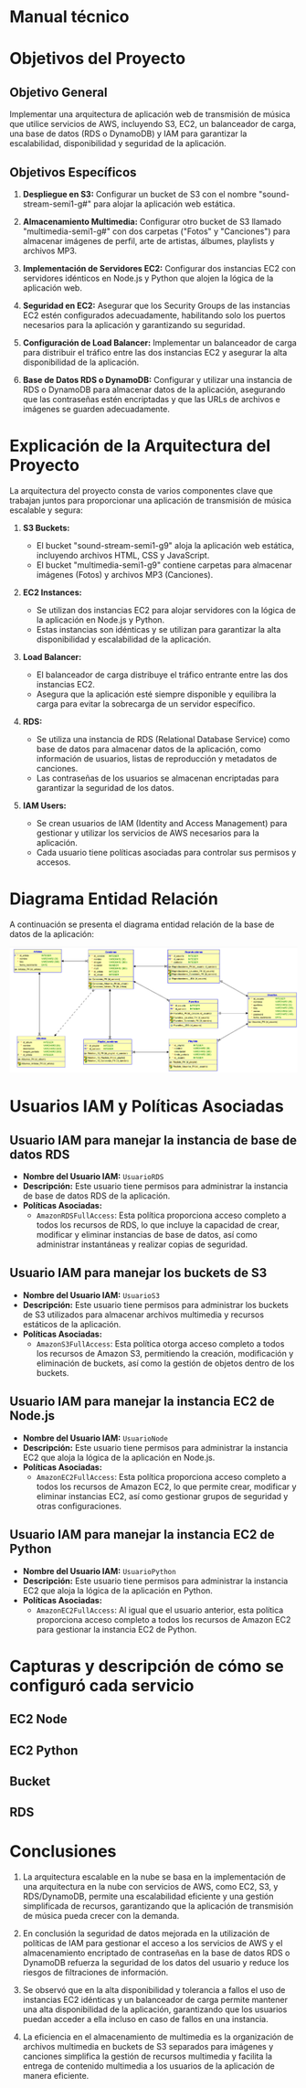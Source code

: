 # Manual técnico 

# Objetivos del Proyecto

## Objetivo General
Implementar una arquitectura de aplicación web de transmisión de música que utilice servicios de AWS, incluyendo S3, EC2, un balanceador de carga, una base de datos (RDS o DynamoDB) y IAM para garantizar la escalabilidad, disponibilidad y seguridad de la aplicación.

## Objetivos Específicos

1. **Despliegue en S3:** Configurar un bucket de S3 con el nombre "sound-stream-semi1-g#" para alojar la aplicación web estática.

2. **Almacenamiento Multimedia:** Configurar otro bucket de S3 llamado "multimedia-semi1-g#" con dos carpetas ("Fotos" y "Canciones") para almacenar imágenes de perfil, arte de artistas, álbumes, playlists y archivos MP3.

3. **Implementación de Servidores EC2:** Configurar dos instancias EC2 con servidores idénticos en Node.js y Python que alojen la lógica de la aplicación web.

4. **Seguridad en EC2:** Asegurar que los Security Groups de las instancias EC2 estén configurados adecuadamente, habilitando solo los puertos necesarios para la aplicación y garantizando su seguridad.

5. **Configuración de Load Balancer:** Implementar un balanceador de carga para distribuir el tráfico entre las dos instancias EC2 y asegurar la alta disponibilidad de la aplicación.

6. **Base de Datos RDS o DynamoDB:** Configurar y utilizar una instancia de RDS o DynamoDB para almacenar datos de la aplicación, asegurando que las contraseñas estén encriptadas y que las URLs de archivos e imágenes se guarden adecuadamente.

# Explicación de la Arquitectura del Proyecto

La arquitectura del proyecto consta de varios componentes clave que trabajan juntos para proporcionar una aplicación de transmisión de música escalable y segura:

1. **S3 Buckets:**
   - El bucket "sound-stream-semi1-g9" aloja la aplicación web estática, incluyendo archivos HTML, CSS y JavaScript.
   - El bucket "multimedia-semi1-g9" contiene carpetas para almacenar imágenes (Fotos) y archivos MP3 (Canciones).

2. **EC2 Instances:**
   - Se utilizan dos instancias EC2 para alojar servidores con la lógica de la aplicación en Node.js y Python.
   - Estas instancias son idénticas y se utilizan para garantizar la alta disponibilidad y escalabilidad de la aplicación.

3. **Load Balancer:**
   - El balanceador de carga distribuye el tráfico entrante entre las dos instancias EC2.
   - Asegura que la aplicación esté siempre disponible y equilibra la carga para evitar la sobrecarga de un servidor específico.

4. **RDS:**
   - Se utiliza una instancia de RDS (Relational Database Service) como base de datos para almacenar datos de la aplicación, como información de usuarios, listas de reproducción y metadatos de canciones.
   - Las contraseñas de los usuarios se almacenan encriptadas para garantizar la seguridad de los datos.

5. **IAM Users:**
   - Se crean usuarios de IAM (Identity and Access Management) para gestionar y utilizar los servicios de AWS necesarios para la aplicación.
   - Cada usuario tiene políticas asociadas para controlar sus permisos y accesos.

# Diagrama Entidad Relación

A continuación se presenta el diagrama entidad relación de la base de datos de la aplicación:

<img src="imgs/mer.png" alt="Diagrama Entidad Relación">

# Usuarios IAM y Políticas Asociadas

## Usuario IAM para manejar la instancia de base de datos RDS

- **Nombre del Usuario IAM:** `UsuarioRDS`
- **Descripción:** Este usuario tiene permisos para administrar la instancia de base de datos RDS de la aplicación.
- **Políticas Asociadas:**
  - `AmazonRDSFullAccess`: Esta política proporciona acceso completo a todos los recursos de RDS, lo que incluye la capacidad de crear, modificar y eliminar instancias de base de datos, así como administrar instantáneas y realizar copias de seguridad.

## Usuario IAM para manejar los buckets de S3

- **Nombre del Usuario IAM:** `UsuarioS3`
- **Descripción:** Este usuario tiene permisos para administrar los buckets de S3 utilizados para almacenar archivos multimedia y recursos estáticos de la aplicación.
- **Políticas Asociadas:**
  - `AmazonS3FullAccess`: Esta política otorga acceso completo a todos los recursos de Amazon S3, permitiendo la creación, modificación y eliminación de buckets, así como la gestión de objetos dentro de los buckets.

## Usuario IAM para manejar la instancia EC2 de Node.js

- **Nombre del Usuario IAM:** `UsuarioNode`
- **Descripción:** Este usuario tiene permisos para administrar la instancia EC2 que aloja la lógica de la aplicación en Node.js.
- **Políticas Asociadas:**
  - `AmazonEC2FullAccess`: Esta política proporciona acceso completo a todos los recursos de Amazon EC2, lo que permite crear, modificar y eliminar instancias EC2, así como gestionar grupos de seguridad y otras configuraciones.

## Usuario IAM para manejar la instancia EC2 de Python

- **Nombre del Usuario IAM:** `UsuarioPython`
- **Descripción:** Este usuario tiene permisos para administrar la instancia EC2 que aloja la lógica de la aplicación en Python.
- **Políticas Asociadas:**
  - `AmazonEC2FullAccess`: Al igual que el usuario anterior, esta política proporciona acceso completo a todos los recursos de Amazon EC2 para gestionar la instancia EC2 de Python.

# Capturas y descripción de cómo se configuró cada servicio

## EC2 Node

## EC2 Python

## Bucket

## RDS

# Conclusiones

1. La arquitectura escalable en la nube se basa en la implementación de una arquitectura en la nube con servicios de AWS, como EC2, S3, y RDS/DynamoDB, permite una escalabilidad eficiente y una gestión simplificada de recursos, garantizando que la aplicación de transmisión de música pueda crecer con la demanda.

2. En conclusión la seguridad de datos mejorada en la utilización de políticas de IAM para gestionar el acceso a los servicios de AWS y el almacenamiento encriptado de contraseñas en la base de datos RDS o DynamoDB refuerza la seguridad de los datos del usuario y reduce los riesgos de filtraciones de información.

3. Se observó que en la alta disponibilidad y tolerancia a fallos el uso de instancias EC2 idénticas y un balanceador de carga permite mantener una alta disponibilidad de la aplicación, garantizando que los usuarios puedan acceder a ella incluso en caso de fallos en una instancia.

4. La eficiencia en el almacenamiento de multimedia es la organización de archivos multimedia en buckets de S3 separados para imágenes y canciones simplifica la gestión de recursos multimedia y facilita la entrega de contenido multimedia a los usuarios de la aplicación de manera eficiente.
